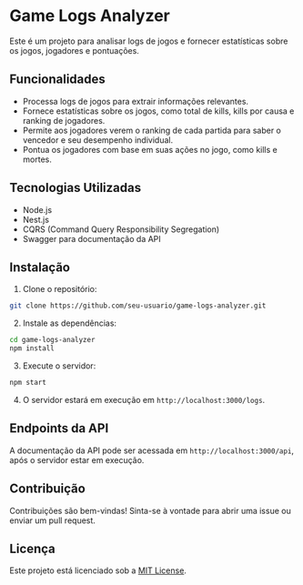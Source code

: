 # Game Logs Analyzer

Este é um projeto para analisar logs de jogos e fornecer estatísticas sobre os jogos, jogadores e pontuações.

## Funcionalidades

- Processa logs de jogos para extrair informações relevantes.
- Fornece estatísticas sobre os jogos, como total de kills, kills por causa e ranking de jogadores.
- Permite aos jogadores verem o ranking de cada partida para saber o vencedor e seu desempenho individual.
- Pontua os jogadores com base em suas ações no jogo, como kills e mortes.

## Tecnologias Utilizadas

- Node.js
- Nest.js
- CQRS (Command Query Responsibility Segregation)
- Swagger para documentação da API

## Instalação

1. Clone o repositório:

```bash
git clone https://github.com/seu-usuario/game-logs-analyzer.git
```

2. Instale as dependências:

```bash
cd game-logs-analyzer
npm install
```

3. Execute o servidor:

```bash
npm start
```

4. O servidor estará em execução em `http://localhost:3000/logs`.

## Endpoints da API

A documentação da API pode ser acessada em `http://localhost:3000/api`, após o servidor estar em execução.

## Contribuição

Contribuições são bem-vindas! Sinta-se à vontade para abrir uma issue ou enviar um pull request.

## Licença

Este projeto está licenciado sob a [MIT License](https://opensource.org/licenses/MIT).
